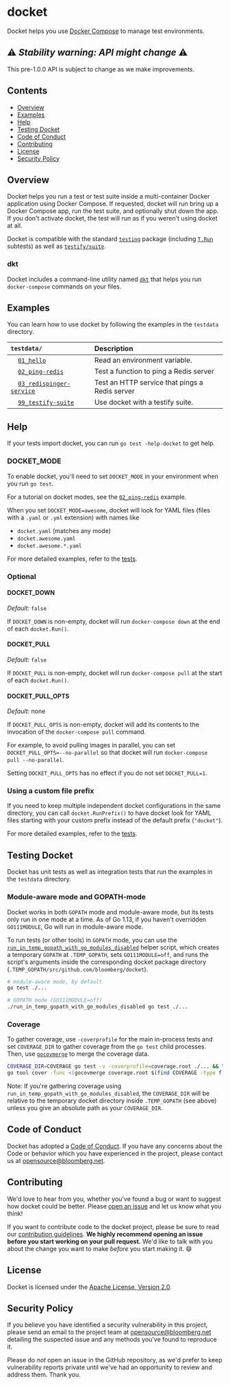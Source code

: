 # docket

Docket helps you use [Docker Compose](https://docs.docker.com/compose/overview/)
to manage test environments.

## &#x26A0; **_Stability warning: API might change_** &#x26A0;

This pre-1.0.0 API is subject to change as we make improvements.

## Contents

- [Overview](#overview)
- [Examples](#examples)
- [Help](#help)
- [Testing Docket](#testing-docket)
- [Code of Conduct](#code-of-conduct)
- [Contributing](#contributing)
- [License](#license)
- [Security Policy](#security-policy)

## Overview

Docket helps you run a test or test suite inside a multi-container Docker
application using Docker Compose. If requested, docket will run bring up a
Docker Compose app, run the test suite, and optionally shut down the app. If you
don't activate docket, the test will run as if you weren't using docket at all.

Docket is compatible with the standard [`testing`](https://godoc.org/testing)
package (including [`T.Run`](https://godoc.org/testing#T.Run) subtests) as well
as
[`testify/suite`](https://github.com/stretchr/testify/blob/master/README.md#suite-package).

### dkt

Docket includes a command-line utility named [`dkt`](dkt) that helps you run
`docker-compose` commands on your files.

## Examples

You can learn how to use docket by following the examples in the `testdata`
directory.

| `testdata/`                                                                    | Description                                    |
| :----------------------------------------------------------------------------- | :--------------------------------------------- |
| &nbsp;&nbsp;&nbsp; [`01_hello`](testdata/01_hello)                             | Read an environment variable.                  |
| &nbsp;&nbsp;&nbsp; [`02_ping-redis`](testdata/02_ping-redis)                   | Test a function to ping a Redis server         |
| &nbsp;&nbsp;&nbsp; [`03_redispinger-service`](testdata/03_redispinger-service) | Test an HTTP service that pings a Redis server |
| &nbsp;&nbsp;&nbsp; [`99_testify-suite`](testdata/99_testify-suite)             | Use docket with a testify suite.               |

## Help

If your tests import docket, you can run `go test -help-docket` to get help.

### DOCKET_MODE

To enable docket, you'll need to set `DOCKET_MODE` in your environment when you
run `go test`.

For a tutorial on docket modes, see the
[`02_ping-redis`](testdata/02_ping-redis) example.

When you set `DOCKET_MODE=awesome`, docket will look for YAML files (files with
a `.yaml` or `.yml` extension) with names like

- `docket.yaml` (matches any mode)
- `docket.awesome.yaml`
- `docket.awesome.*.yaml`

For more detailed examples, refer to the
[tests](internal/compose/files_test.go).

### Optional

#### DOCKET_DOWN

_Default:_ `false`

If `DOCKET_DOWN` is non-empty, docket will run `docker-compose down` at the end
of each `docket.Run()`.

#### DOCKET_PULL

_Default:_ `false`

If `DOCKET_PULL` is non-empty, docket will run `docker-compose pull` at the
start of each `docket.Run()`.

#### DOCKET_PULL_OPTS

_Default:_ none

If `DOCKET_PULL_OPTS` is non-empty, docket will add its contents to the
invocation of the `docker-compose pull` command.

For example, to avoid pulling images in parallel, you can set
`DOCKET_PULL_OPTS=--no-parallel` so that docket will run
`docker-compose pull --no-parallel`.

Setting `DOCKET_PULL_OPTS` has no effect if you do not set `DOCKET_PULL=1`.

### Using a custom file prefix

If you need to keep multiple independent docket configurations in the same
directory, you can call `docket.RunPrefix()` to have docket look for YAML files
starting with your custom prefix instead of the default prefix (`"docket"`).

For more detailed examples, refer to the
[tests](internal/compose/files_test.go).

## Testing Docket

Docket has unit tests as well as integration tests that run the examples in the
`testdata` directory.

### Module-aware mode and GOPATH-mode

Docket works in both `GOPATH` mode and module-aware mode, but its tests only run
in one mode at a time. As of Go 1.13, if you haven't overridden `GO111MODULE`,
Go will run in module-aware mode.

To run tests (or other tools) in `GOPATH` mode, you can use the
[`run_in_temp_gopath_with_go_modules_disabled`](run_in_temp_gopath_with_go_modules_disabled)
helper script, which creates a temporary `GOPATH` at `.TEMP_GOPATH`, sets
`GO111MODULE=off`, and runs the script's arguments inside the corresponding
docket package directory (`.TEMP_GOPATH/src/github.com/bloomberg/docket`).

```sh
# module-aware mode, by default
go test ./...

# GOPATH mode (GO111MODULE=off)
./run_in_temp_gopath_with_go_modules_disabled go test ./...
```

### Coverage

To gather coverage, use `-coverprofile` for the main in-process tests and set
`COVERAGE_DIR` to gather coverage from the `go test` child processes. Then, use
[`gocovmerge`](https://github.com/wadey/gocovmerge) to merge the coverage data.

```sh
COVERAGE_DIR=COVERAGE go test -v -coverprofile=coverage.root ./... && \
go tool cover -func <(gocovmerge coverage.root $(find COVERAGE -type f))
```

Note: If you're gathering coverage using
`run_in_temp_gopath_with_go_modules_disabled`, the `COVERAGE_DIR` will be
relative to the temporary docket directory inside `.TEMP_GOPATH` (see above)
unless you give an absolute path as your `COVERAGE_DIR`.

## Code of Conduct

Docket has adopted a
[Code of Conduct](https://github.com/bloomberg/.github/blob/master/CODE_OF_CONDUCT.md).
If you have any concerns about the Code or behavior which you have experienced
in the project, please contact us at opensource@bloomberg.net.

## Contributing

We'd love to hear from you, whether you've found a bug or want to suggest how
docket could be better. Please
[open an issue](https://github.com/bloomberg/docket/issues/new/choose) and let
us know what you think!

If you want to contribute code to the docket project, please be sure to read our
[contribution guidelines](https://github.com/bloomberg/.github/blob/master/CONTRIBUTING.md).
**We highly recommend opening an issue before you start working on your pull
request.** We'd like to talk with you about the change you want to make _before_
you start making it. :smile:

## License

Docket is licensed under the [Apache License, Version 2.0](LICENSE).

## Security Policy

If you believe you have identified a security vulnerability in this project,
please send an email to the project team at opensource@bloomberg.net detailing
the suspected issue and any methods you've found to reproduce it.

Please do _not_ open an issue in the GitHub repository, as we'd prefer to keep
vulnerability reports private until we've had an opportunity to review and
address them. Thank you.
